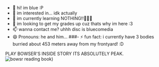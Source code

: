 - 👋 hi! im blue :P
- 👀 im interested in... idk actually
- 🌱 im currently learning NOTHING!!🎉🎉🎉
- 💞️ im looking to get my grades up cuz thats why im here :3
- 📫 wanna contact me? uhhh disc is bluecomedia
- 😄 Pronouns: he and him...
###- ⚡ fun fact: i currently have 3 bodies burried about 453 meters away from my frontyard! :D


PLAY BOWSER'S INSIDE STORY ITS ABSOLUTELY PEAK.
![bowsr reading book](https://tenor.com/6MIU.gif))
